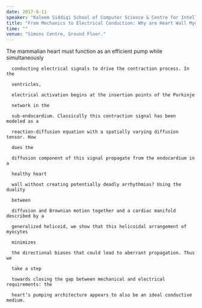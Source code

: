 ```yaml
---
date: 2017-8-11
speaker: "Kaleem Siddiqi School of Computer Science & Centre for Intelligent Machines McGill University"
title: "From Mechanics to Electrical Conduction: Why are Heart Wall Myofibers Helicoidal?"
time: ""
venue: "Simons Centre, Ground Floor."
---
```

The mammalian heart must function as an efficient pump while simultaneously

      conducting electrical signals to drive the contraction process. In the

      ventricles,

      electrical activation begins at the insertion points of the Purkinje

      network in the

      sub-endocardium. Classically this contraction signal has been modeled as a

      reaction-diffusion equation with a spatially varying diffusion tensor. How

      does the

      diffusion component of this signal propagate from the endocardium in a

      healthy heart

      wall without creating potentially deadly arrhythmias? Using the duality

      between

      diffusion and Brownian motion together and a cardiac manifold described by a

      generalized helicoid, we show that this helicoidal arrangement of myocytes

      minimizes

      the directional biases that could lead to aberrant propagation. Thus we

      take a step

      towards closing the gap between mechanical and electrical requirements: the

      heart’s pumping architecture appears to also be an ideal conductive medium.
